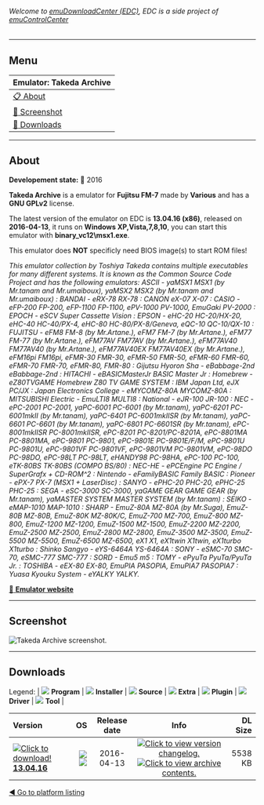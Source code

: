 ###### Welcome to [emuDownloadCenter (EDC)](https://github.com/PhoenixInteractiveNL/emuDownloadCenter/wiki/), EDC is a side project of [emuControlCenter](https://github.com/PhoenixInteractiveNL/emuControlCenter/wiki/)
***
## Menu
| **Emulator: Takeda Archive** |
|:---------|
| [:clipboard: About](#about) |
| [:sunrise: Screenshot](#screenshot) |
| [:floppy_disk: Downloads](#downloads) |
***
## About
**Developement state:** :large_blue_circle: 2016

**Takeda Archive** is a emulator for **Fujitsu FM-7** made by **Various** and has a **GNU GPLv2** license.

The latest version of the emulator on EDC is **13.04.16 (x86)**, released on **2016-04-13**, it runs on **Windows XP,Vista,7,8,10**, you can start this emulator with **binary_vc12\msx1.exe**.

This emulator does **NOT** specificly need BIOS image(s) to start ROM files!

_This emulator collection by Toshiya Takeda contains multiple executables for many different systems. It is known as the Common Source Code Project and has the following emulators: ASCII - yaMSX1 MSX1 (by Mr.tanam and Mr.umaiboux), yaMSX2 MSX2 (by Mr.tanam and Mr.umaiboux) : BANDAI - eRX-78 RX-78 : CANON eX-07 X-07 : CASIO - eFP-200 FP-200, eFP-1100 FP-1100, ePV-1000 PV-1000, EmuGaki PV-2000 : EPOCH - eSCV Super Cassette Vision : EPSON - eHC-20 HC-20/HX-20, eHC-40 HC-40/PX-4, eHC-80 HC-80/PX-8/Geneva, eQC-10 QC-10/QX-10 : FUJITSU - eFM8 FM-8 (by Mr.Artane.), eFM7 FM-7 (by Mr.Artane.), eFM77 FM-77 (by Mr.Artane.), eFM77AV FM77AV (by Mr.Artane.), eFM77AV40 FM77AV40 (by Mr.Artane.), eFM77AV40EX FM77AV40EX (by Mr.Artane.), eFM16pi FM16pi, eFMR-30 FMR-30, eFMR-50 FMR-50, eFMR-60 FMR-60, eFMR-70 FMR-70, eFMR-80, FMR-80 : Gijutsu Hyoron Sha - eBabbage-2nd eBabbage-2nd : HITACHI - eBASICMasterJr BASIC Master Jr : Homebrew - eZ80TVGAME Homebrew Z80 TV GAME SYSTEM : IBM Japan Ltd, eJX PC/JX : Japan Electronics College - eMYCOMZ-80A MYCOMZ-80A : MITSUBISHI Electric - EmuLTI8 MULTI8 : National - eJR-100 JR-100 : NEC - ePC-2001 PC-2001, yaPC-6001 PC-6001 (by Mr.tanam), yaPC-6201 PC-6001mkII (by Mr.tanam), yaPC-6401 PC-6001mkIISR (by Mr.tanam), yaPC-6601 PC-6601 (by Mr.tanam), yaPC-6801 PC-6601SR (by Mr.tanam), ePC-8001mkIISR PC-8001mkIISR, ePC-8201 PC-8201/PC-8201A, ePC-8801MA PC-8801MA, ePC-9801 PC-9801, ePC-9801E PC-9801E/F/M, ePC-9801U PC-9801U, ePC-9801VF PC-9801VF, ePC-9801VM PC-9801VM, ePC-98DO PC-98DO, ePC-98LT PC-98LT, eHANDY98 PC-98HA, ePC-100 PC-100, eTK-80BS TK-80BS (COMPO BS/80) : NEC-HE - ePCEngine PC Engine / SuperGrafx + CD-ROM^2 : Nintendo - eFamilyBASIC Family BASIC : Pioneer - ePX-7 PX-7 (MSX1 + LaserDisc) : SANYO - ePHC-20 PHC-20, ePHC-25 PHC-25 : SEGA - eSC-3000 SC-3000, yaGAME GEAR GAME GEAR (by Mr.tanam), yaMASTER SYSTEM MASTER SYSTEM (by Mr.tanam) : SEIKO - eMAP-1010 MAP-1010 : SHARP - EmuZ-80A MZ-80A (by Mr.Suga), EmuZ-80B MZ-80B, EmuZ-80K MZ-80K/C, EmuZ-700 MZ-700, EmuZ-800 MZ-800, EmuZ-1200 MZ-1200, EmuZ-1500 MZ-1500, EmuZ-2200 MZ-2200, EmuZ-2500 MZ-2500, EmuZ-2800 MZ-2800, EmuZ-3500 MZ-3500, EmuZ-5500 MZ-5500, EmuZ-6500 MZ-6500, eX1 X1, eX1twin X1twin, eX1turbo X1turbo : Shinko Sangyo - eYS-6464A YS-6464A : SONY - eSMC-70 SMC-70, eSMC-777 SMC-777 : SORD - Emu5 m5 : TOMY - ePyuTa PyuTa/PyuTa Jr. : TOSHIBA - eEX-80 EX-80, EmuPIA	PASOPIA, EmuPIA7 PASOPIA7 : Yuasa Kyouku System - eYALKY YALKY._

[:link: **Emulator website**](http://takeda-toshiya.my.coocan.jp/)
***
## Screenshot
![](https://raw.githubusercontent.com/PhoenixInteractiveNL/emuDownloadCenter/master/hooks/takeda/emulator_screen_01.jpg "Takeda Archive screenshot.")
***
## Downloads
Legend: | 
![](https://raw.githubusercontent.com/wiki/PhoenixInteractiveNL/emuDownloadCenter/images_misc/icon_program_24.png) **Program** | 
![](https://raw.githubusercontent.com/wiki/PhoenixInteractiveNL/emuDownloadCenter/images_misc/icon_installer_24.png) **Installer** | 
![](https://raw.githubusercontent.com/wiki/PhoenixInteractiveNL/emuDownloadCenter/images_misc/icon_source_code_24.png) **Source** | 
![](https://raw.githubusercontent.com/wiki/PhoenixInteractiveNL/emuDownloadCenter/images_misc/icon_extra_24.png) **Extra** | 
![](https://raw.githubusercontent.com/wiki/PhoenixInteractiveNL/emuDownloadCenter/images_misc/icon_plugin_24.png) **Plugin** | 
![](https://raw.githubusercontent.com/wiki/PhoenixInteractiveNL/emuDownloadCenter/images_misc/icon_driver_24.png) **Driver** | 
![](https://raw.githubusercontent.com/wiki/PhoenixInteractiveNL/emuDownloadCenter/images_misc/icon_tool_24.png) **Tool** | 
 
| Version | OS | Release date | Info | DL Size |
|:--------|---:|:------------:|:----:|--------:|
| [![](https://raw.githubusercontent.com/wiki/PhoenixInteractiveNL/emuDownloadCenter/images_misc/icon_program_24.png "Click to download!")  **13.04.16**](https://github.com/PhoenixInteractiveNL/edc-repo0003/raw/master/takeda/13.04.16.7z) | ![](https://raw.githubusercontent.com/wiki/PhoenixInteractiveNL/emuDownloadCenter/images_misc/logo_windows_24.png) ![](https://raw.githubusercontent.com/wiki/PhoenixInteractiveNL/emuDownloadCenter/images_misc/icon_32-bit_24.png) | 2016-04-13 | [![](https://raw.githubusercontent.com/wiki/PhoenixInteractiveNL/emuDownloadCenter/images_misc/icon_changelog_24.png "Click to view version changelog.")](https://github.com/PhoenixInteractiveNL/edc-repo0003/blob/master/takeda/13.04.16_changelog.txt) [![](https://raw.githubusercontent.com/wiki/PhoenixInteractiveNL/emuDownloadCenter/images_misc/icon_contents_24.png "Click to view archive contents.")](https://github.com/PhoenixInteractiveNL/edc-repo0003/blob/master/takeda/13.04.16_contents.txt) | 5538 KB |

[:arrow_backward: Go to platform listing](https://github.com/PhoenixInteractiveNL/emuDownloadCenter/wiki/EDC-Platform-List)
